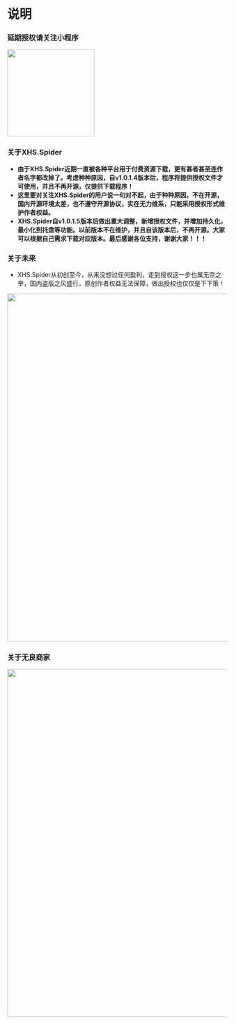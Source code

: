 # 说明

### 延期授权请关注小程序

 <img  height="200px" width="200px" src="/images/miniProgram.jpg"/>

### 关于XHS.Spider
- **由于XHS.Spider近期一直被各种平台用于付费资源下载，更有甚者甚至连作者名字都改掉了。考虑种种原因，自v1.0.1.4版本后，程序将提供授权文件才可使用，并且不再开源，仅提供下载程序！**
- **这里要对关注XHS.Spider的用户说一句对不起，由于种种原因，不在开源，国内开源环境太差，也不遵守开源协议，实在无力维系，只能采用授权形式维护作者权益。**
- **XHS.Spider自v1.0.1.5版本后做出重大调整，新增授权文件，并增加持久化，最小化到托盘等功能。以前版本不在维护，并且自该版本后，不再开源。大家可以根据自己需求下载对应版本。最后感谢各位支持，谢谢大家！！！**

### 关于未来

- XHS.Spider从初创至今，从来没想过任何盈利，走到授权这一步也属无奈之举，国内盗版之风盛行，原创作者权益无法保障，做出授权也仅仅是下下策！
<img  height="800px" width="800px" src="/images/daoban.jpg"/>

### 关于无良商家
<img  height="800px" width="800px" src="/images/chedan.png"/>


